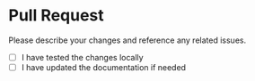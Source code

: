 # Pull Request

Please describe your changes and reference any related issues.

- [ ] I have tested the changes locally
- [ ] I have updated the documentation if needed
